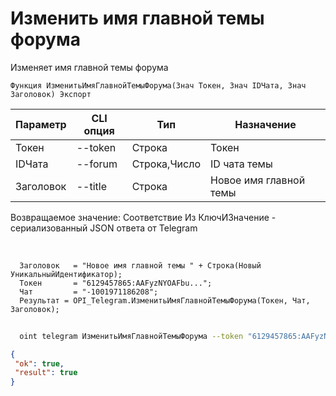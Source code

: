 ﻿---
sidebar_position: 9
---

# Изменить имя главной темы форума
 Изменяет имя главной темы форума



`Функция ИзменитьИмяГлавнойТемыФорума(Знач Токен, Знач IDЧата, Знач Заголовок) Экспорт`

  | Параметр | CLI опция | Тип | Назначение |
  |-|-|-|-|
  | Токен | --token | Строка | Токен |
  | IDЧата | --forum | Строка,Число | ID чата темы |
  | Заголовок | --title | Строка | Новое имя главной темы |

  
  Возвращаемое значение:   Соответствие Из КлючИЗначение - сериализованный JSON ответа от Telegram

<br/>




```bsl title="Пример кода"
  Заголовок   = "Новое имя главной темы " + Строка(Новый УникальныйИдентификатор);
  Токен       = "6129457865:AAFyzNYOAFbu...";
  Чат         = "-1001971186208";
  Результат = OPI_Telegram.ИзменитьИмяГлавнойТемыФорума(Токен, Чат, Заголовок);
```
	


```sh title="Пример команды CLI"
    
  oint telegram ИзменитьИмяГлавнойТемыФорума --token "6129457865:AAFyzNYOAFbu..." --forum %forum% --title %title%

```

```json title="Результат"
{
 "ok": true,
 "result": true
}
```
